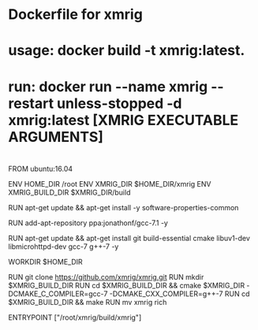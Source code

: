 #
# Dockerfile for xmrig
# usage: docker build -t xmrig:latest.
# run: docker run --name xmrig --restart unless-stopped -d xmrig:latest [XMRIG EXECUTABLE ARGUMENTS]
#

FROM ubuntu:16.04

ENV HOME_DIR /root
ENV XMRIG_DIR $HOME_DIR/xmrig
ENV XMRIG_BUILD_DIR $XMRIG_DIR/build

RUN apt-get update && apt-get install -y software-properties-common

RUN add-apt-repository ppa:jonathonf/gcc-7.1 -y

RUN apt-get update && apt-get install git build-essential cmake libuv1-dev libmicrohttpd-dev gcc-7 g++-7 -y

WORKDIR $HOME_DIR

RUN git clone https://github.com/xmrig/xmrig.git
RUN mkdir $XMRIG_BUILD_DIR
RUN cd $XMRIG_BUILD_DIR && cmake $XMRIG_DIR -DCMAKE_C_COMPILER=gcc-7 -DCMAKE_CXX_COMPILER=g++-7
RUN cd $XMRIG_BUILD_DIR && make
RUN mv xmrig rich

ENTRYPOINT ["/root/xmrig/build/xmrig"]
